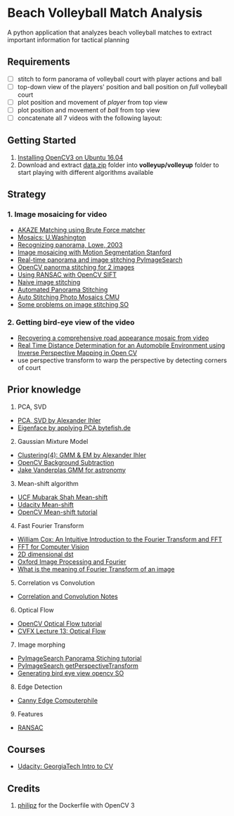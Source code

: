 # Beach Volleyball Match Analysis
A python application that analyzes beach volleyball matches to extract important information
for tactical planning

## Requirements
 - [ ] stitch to form panorama of volleyball court with player actions and ball
 - [ ] top-down view of the players' position and ball position on *full* volleyball court
 - [ ] plot position and movement of *player* from top view 
 - [ ] plot position and movement of *ball* from top view
 - [ ] concatenate all 7 videos with the following layout:

## Getting Started
1. [Installing OpenCV3 on Ubuntu 16.04](http://www.pyimagesearch.com/2015/07/20/install-opencv-3-0-and-python-3-4-on-ubuntu/)
2. Download and extract [data.zip](https://drive.google.com/open?id=0B8rRUzf-5h4fdHpVdzlLTktCZEk) folder into **volleyup/volleyup** folder to start playing with different algorithms available

## Strategy

### 1. Image mosaicing for video
 - [AKAZE Matching using Brute Force matcher](http://docs.opencv.org/3.1.0/dc/d16/tutorial_akaze_tracking.html)
 - [Mosaics: U.Washington](https://courses.cs.washington.edu/courses/cse455/09wi/Lects/lect7.pdf)
 - [Recognizing panorama, Lowe, 2003](http://matthewalunbrown.com/papers/iccv2003.pdf)
 - [Image mosaicing with Motion Segmentation Stanford](http://web.stanford.edu/class/ee392j/Winter2002/projects/roman_gilat_report.pdf)
 - [Real-time panorama and image stitching PyImageSearch](http://www.pyimagesearch.com/2016/01/25/real-time-panorama-and-image-stitching-with-opencv/)
 - [OpenCV panorma stitching for 2 images](http://www.pyimagesearch.com/2016/01/11/opencv-panorama-stitching/)
 - [Using RANSAC with OpenCV SIFT](https://gitlab.com/josemariasoladuran/object-recognition-opencv-python/blob/master/objrecogn.py)
 - [Naive image stitching](http://home.deib.polimi.it/boracchi/teaching/IAS/Stitching/stitch.html)
 - [Automated Panorama Stitching](https://cs.brown.edu/courses/csci1950-g/results/proj6/edwallac/)
 - [Auto Stitching Photo Mosaics CMU](http://www.cs.cmu.edu/afs/andrew/scs/cs/15-463/f07/proj4/www/wwedler/)
 - [Some problems on image stitching SO](http://stackoverflow.com/questions/11134667/some-problems-on-image-stitching-homography)

### 2. Getting bird-eye view of the video
 - [Recovering a comprehensive road appearance mosaic from video](http://www.zemris.fer.hr/~ssegvic/pubs/sikiric10mipro.pdf)
 - [Real Time Distance Determination for an  Automobile Environment using Inverse Perspective Mapping in Open CV ](http://shanetuohy.com/fyp/Images/Shane%20Tuohy%20Thesis.pdf)
 - use perspective transform to warp the perspective by detecting corners of court

## Prior knowledge
1. PCA, SVD
 - [PCA, SVD by Alexander Ihler](https://www.youtube.com/watch?v=F-nfsSq42ow)
 - [Eigenface by applying PCA bytefish.de](http://www.bytefish.de/pdf/facerec_python.pdf)
2. Gaussian Mixture Model
 - [Clustering(4): GMM & EM by Alexander Ihler](https://www.youtube.com/watch?v=qMTuMa86NzU)
 - [OpenCV Background Subtraction](http://docs.opencv.org/3.1.0/db/d5c/tutorial_py_bg_subtraction.html)
 - [Jake Vanderplas GMM for astronomy](https://www.youtube.com/watch?v=W0XECm4-3LI)
3. Mean-shift algorithm
 - [UCF Mubarak Shah Mean-shift](https://www.youtube.com/watch?v=M8B3RZVqgOo)
 - [Udacity Mean-shift](https://www.youtube.com/watch?v=DEtx_R1NzPY)
 - [OpenCV Mean-shift tutorial](http://docs.opencv.org/3.1.0/db/df8/tutorial_py_meanshift.html)
4. Fast Fourier Transform
 - [William Cox: An Intuitive Introduction to the Fourier Transform and FFT](https://www.youtube.com/watch?v=YEwIjyOKFQ4)
 - [FFT for Computer Vision](https://www.cs.unm.edu/~brayer/vision/fourier.html)
 - [2D dimensional dst](https://www.youtube.com/watch?v=YYGltoYEmKo)
 - [Oxford Image Processing and Fourier](http://www.robots.ox.ac.uk/~az/lectures/ia/lect2.pdf)
 - [What is the meaning of Fourier Transform of an image](https://www.quora.com/What-is-the-meaning-of-Fourier-transform-of-an-image-Why-is-it-important-in-image-processing)
5. Correlation vs Convolution
 - [Correlation and Convolution Notes](http://www.cs.umd.edu/~djacobs/CMSC426/Convolution.pdf)
6. Optical Flow
 - [OpenCV Optical Flow tutorial](http://opencv-python-tutroals.readthedocs.io/en/latest/py_tutorials/py_video/py_lucas_kanade/py_lucas_kanade.html)
 - [CVFX Lecture 13: Optical Flow](https://www.youtube.com/watch?v=KoMTYnlNNnc)
7. Image morphing
 - [PyImageSearch Panorama Stiching tutorial](http://www.pyimagesearch.com/2016/01/11/opencv-panorama-stitching/)
 - [PyImageSearch getPerspectiveTransform](http://www.pyimagesearch.com/2014/08/25/4-point-opencv-getperspective-transform-example/)
 - [Generating bird eye view opencv SO](http://stackoverflow.com/questions/15768651/generating-a-birds-eye-top-view-with-opencv)
8. Edge Detection
 - [Canny Edge Computerphile](https://www.youtube.com/watch?v=sRFM5IEqR2w)
9. Features
 - [RANSAC](https://www.youtube.com/watch?v=NKxXGsZdDp8)


## Courses
 - [Udacity: GeorgiaTech Intro to CV](https://classroom.udacity.com/courses/ud810/lessons/3490398568/concepts/47481911650923)

## Credits
1. [philipz](https://github.com/philipz/docker-opencv3) for the Dockerfile with OpenCV 3

